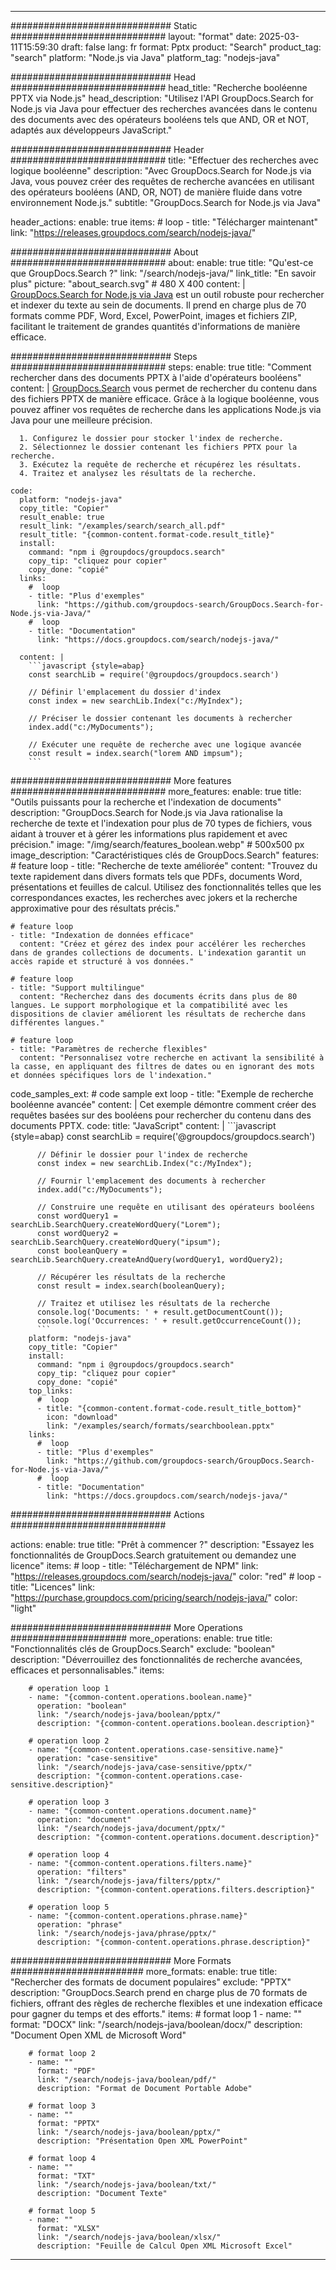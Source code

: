 
---
############################# Static ############################
layout: "format"
date:  2025-03-11T15:59:30
draft: false
lang: fr
format: Pptx
product: "Search"
product_tag: "search"
platform: "Node.js via Java"
platform_tag: "nodejs-java"

############################# Head ############################
head_title: "Recherche booléenne PPTX via Node.js"
head_description: "Utilisez l'API GroupDocs.Search for Node.js via Java pour effectuer des recherches avancées dans le contenu des documents avec des opérateurs booléens tels que AND, OR et NOT, adaptés aux développeurs JavaScript."

############################# Header ############################
title: "Effectuer des recherches avec logique booléenne" 
description: "Avec GroupDocs.Search for Node.js via Java, vous pouvez créer des requêtes de recherche avancées en utilisant des opérateurs booléens (AND, OR, NOT) de manière fluide dans votre environnement Node.js."
subtitle: "GroupDocs.Search for Node.js via Java" 

header_actions:
  enable: true
  items:
    #  loop
    - title: "Télécharger maintenant"
      link: "https://releases.groupdocs.com/search/nodejs-java/"
      
############################# About ############################
about:
    enable: true
    title: "Qu'est-ce que GroupDocs.Search ?"
    link: "/search/nodejs-java/"
    link_title: "En savoir plus"
    picture: "about_search.svg" # 480 X 400
    content: |
       [GroupDocs.Search for Node.js via Java](/search/nodejs-java/) est un outil robuste pour rechercher et indexer du texte au sein de documents. Il prend en charge plus de 70 formats comme PDF, Word, Excel, PowerPoint, images et fichiers ZIP, facilitant le traitement de grandes quantités d'informations de manière efficace.

############################# Steps ############################
steps:
    enable: true
    title: "Comment rechercher dans des documents PPTX à l'aide d'opérateurs booléens"
    content: |
      [GroupDocs.Search](/search/nodejs-java/) vous permet de rechercher du contenu dans des fichiers PPTX de manière efficace. Grâce à la logique booléenne, vous pouvez affiner vos requêtes de recherche dans les applications Node.js via Java pour une meilleure précision.
      
      1. Configurez le dossier pour stocker l'index de recherche.
      2. Sélectionnez le dossier contenant les fichiers PPTX pour la recherche.
      3. Exécutez la requête de recherche et récupérez les résultats.
      4. Traitez et analysez les résultats de la recherche.
   
    code:
      platform: "nodejs-java"
      copy_title: "Copier"
      result_enable: true
      result_link: "/examples/search/search_all.pdf"
      result_title: "{common-content.format-code.result_title}"
      install:
        command: "npm i @groupdocs/groupdocs.search"
        copy_tip: "cliquez pour copier"
        copy_done: "copié"
      links:
        #  loop
        - title: "Plus d'exemples"
          link: "https://github.com/groupdocs-search/GroupDocs.Search-for-Node.js-via-Java/"
        #  loop
        - title: "Documentation"
          link: "https://docs.groupdocs.com/search/nodejs-java/"
          
      content: |
        ```javascript {style=abap}
        const searchLib = require('@groupdocs/groupdocs.search')

        // Définir l'emplacement du dossier d'index
        const index = new searchLib.Index("c:/MyIndex");

        // Préciser le dossier contenant les documents à rechercher
        index.add("c:/MyDocuments");

        // Exécuter une requête de recherche avec une logique avancée
        const result = index.search("lorem AND impsum");
        ```            

############################# More features ############################
more_features:
  enable: true
  title: "Outils puissants pour la recherche et l'indexation de documents"
  description: "GroupDocs.Search for Node.js via Java rationalise la recherche de texte et l'indexation pour plus de 70 types de fichiers, vous aidant à trouver et à gérer les informations plus rapidement et avec précision."
  image: "/img/search/features_boolean.webp" # 500x500 px
  image_description: "Caractéristiques clés de GroupDocs.Search"
  features:
    # feature loop
    - title: "Recherche de texte améliorée"
      content: "Trouvez du texte rapidement dans divers formats tels que PDFs, documents Word, présentations et feuilles de calcul. Utilisez des fonctionnalités telles que les correspondances exactes, les recherches avec jokers et la recherche approximative pour des résultats précis."

    # feature loop
    - title: "Indexation de données efficace"
      content: "Créez et gérez des index pour accélérer les recherches dans de grandes collections de documents. L'indexation garantit un accès rapide et structuré à vos données."

    # feature loop
    - title: "Support multilingue"
      content: "Recherchez dans des documents écrits dans plus de 80 langues. Le support morphologique et la compatibilité avec les dispositions de clavier améliorent les résultats de recherche dans différentes langues."

    # feature loop
    - title: "Paramètres de recherche flexibles"
      content: "Personnalisez votre recherche en activant la sensibilité à la casse, en appliquant des filtres de dates ou en ignorant des mots et données spécifiques lors de l'indexation."
      
  code_samples_ext:
    # code sample ext loop
    - title: "Exemple de recherche booléenne avancée"
      content: |
        Cet exemple démontre comment créer des requêtes basées sur des booléens pour rechercher du contenu dans des documents PPTX.
      code:
        title: "JavaScript"
        content: |
          ```javascript {style=abap}
          const searchLib = require('@groupdocs/groupdocs.search')
          
          // Définir le dossier pour l'index de recherche
          const index = new searchLib.Index("c:/MyIndex");
              
          // Fournir l'emplacement des documents à rechercher
          index.add("c:/MyDocuments");

          // Construire une requête en utilisant des opérateurs booléens
          const wordQuery1 = searchLib.SearchQuery.createWordQuery("Lorem");
          const wordQuery2 = searchLib.SearchQuery.createWordQuery("ipsum");
          const booleanQuery = searchLib.SearchQuery.createAndQuery(wordQuery1, wordQuery2);

          // Récupérer les résultats de la recherche
          const result = index.search(booleanQuery);
          
          // Traitez et utilisez les résultats de la recherche
          console.log('Documents: ' + result.getDocumentCount());
          console.log('Occurrences: ' + result.getOccurrenceCount());
          ```
        platform: "nodejs-java"
        copy_title: "Copier"
        install:
          command: "npm i @groupdocs/groupdocs.search"
          copy_tip: "cliquez pour copier"
          copy_done: "copié"
        top_links:
          #  loop
          - title: "{common-content.format-code.result_title_bottom}"
            icon: "download"
            link: "/examples/search/formats/searchboolean.pptx"
        links:
          #  loop
          - title: "Plus d'exemples"
            link: "https://github.com/groupdocs-search/GroupDocs.Search-for-Node.js-via-Java/"
          #  loop
          - title: "Documentation"
            link: "https://docs.groupdocs.com/search/nodejs-java/"
            

            


############################# Actions ############################

actions:
  enable: true
  title: "Prêt à commencer ?"
  description: "Essayez les fonctionnalités de GroupDocs.Search gratuitement ou demandez une licence"
  items:
    #  loop
    - title: "Téléchargement de NPM"
      link: "https://releases.groupdocs.com/search/nodejs-java/"
      color: "red"
        #  loop
    - title: "Licences"
      link: "https://purchase.groupdocs.com/pricing/search/nodejs-java/"
      color: "light"


############################# More Operations #####################
more_operations:
    enable: true
    title: "Fonctionnalités clés de GroupDocs.Search"
    exclude: "boolean"
    description: "Déverrouillez des fonctionnalités de recherche avancées, efficaces et personnalisables."
    items: 
          
        # operation loop 1
        - name: "{common-content.operations.boolean.name}"
          operation: "boolean"
          link: "/search/nodejs-java/boolean/pptx/"
          description: "{common-content.operations.boolean.description}"

        # operation loop 2
        - name: "{common-content.operations.case-sensitive.name}"
          operation: "case-sensitive"
          link: "/search/nodejs-java/case-sensitive/pptx/"
          description: "{common-content.operations.case-sensitive.description}"

        # operation loop 3
        - name: "{common-content.operations.document.name}"
          operation: "document"
          link: "/search/nodejs-java/document/pptx/"
          description: "{common-content.operations.document.description}"

        # operation loop 4
        - name: "{common-content.operations.filters.name}"
          operation: "filters"
          link: "/search/nodejs-java/filters/pptx/"
          description: "{common-content.operations.filters.description}"

        # operation loop 5
        - name: "{common-content.operations.phrase.name}"
          operation: "phrase"
          link: "/search/nodejs-java/phrase/pptx/"
          description: "{common-content.operations.phrase.description}"
          
        
          
############################# More Formats ########################
more_formats:
    enable: true
    title: "Rechercher des formats de document populaires"
    exclude: "PPTX"
    description: "GroupDocs.Search prend en charge plus de 70 formats de fichiers, offrant des règles de recherche flexibles et une indexation efficace pour gagner du temps et des efforts."
    items: 
        # format loop 1
        - name: ""
          format: "DOCX"
          link: "/search/nodejs-java/boolean/docx/"
          description: "Document Open XML de Microsoft Word"
          
        # format loop 2
        - name: ""
          format: "PDF"
          link: "/search/nodejs-java/boolean/pdf/"
          description: "Format de Document Portable Adobe"
          
        # format loop 3
        - name: ""
          format: "PPTX"
          link: "/search/nodejs-java/boolean/pptx/"
          description: "Présentation Open XML PowerPoint"

        # format loop 4
        - name: ""
          format: "TXT"
          link: "/search/nodejs-java/boolean/txt/"
          description: "Document Texte"
          
        # format loop 5
        - name: ""
          format: "XLSX"
          link: "/search/nodejs-java/boolean/xlsx/"
          description: "Feuille de Calcul Open XML Microsoft Excel"
  

---
